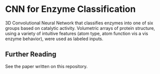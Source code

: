 # CNN for Enzyme Classification

3D Convolutional Neural Network that classifies enzymes into one of six groups based on catalytic activity. Volumetric arrays of protein structure, using a variety of intuitive features (atom type, atom function vis a vis enzyme behavior), were used as labeled inputs.

## Further Reading

See the paper written on this repository. 



